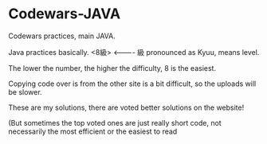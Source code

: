 # Codewars-JAVA
Codewars practices, main JAVA.

Java practices basically. 
<8級> <---- 級 pronounced as Kyuu, means level.

The lower the number, the higher the difficulty, 8 is the easiest. 

Copying code over is from the other site is a bit difficult, so the uploads will be slower. 



These are my solutions, there are voted better solutions on the website! 

(But sometimes the top voted ones are just really short code, not necessarily the most efficient or the easiest to read

